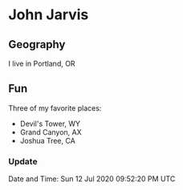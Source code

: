 # John Jarvis

## Geography

I live in Portland, OR


## Fun
Three of my favorite places:

- Devil's Tower, WY
- Grand Canyon, AX
- Joshua Tree, CA

### Update
Date and Time: 
Sun 12 Jul 2020 09:52:20 PM UTC
